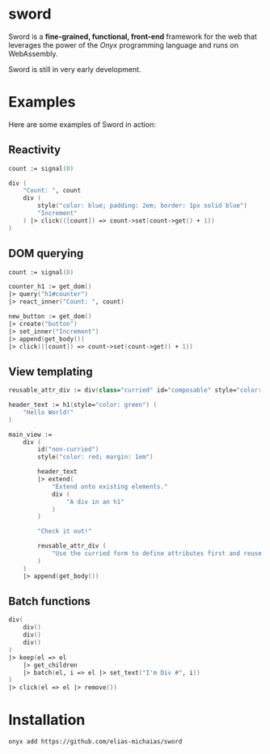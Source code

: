 # sword
Sword is a **fine-grained, functional, front-end** framework for the web that leverages the power of the *Onyx* programming language and runs on WebAssembly.

Sword is still in very early development.

# Examples
Here are some examples of Sword in action:

## Reactivity
```fsharp
count := signal(0)

div (
    "Count: ", count
    div (
        style("color: blue; padding: 2em; border: 1px solid blue")
        "Increment"
    ) |> click(([count]) => count->set(count->get() + 1))
)
```

## DOM querying
```fsharp
count := signal(0)

counter_h1 := get_dom()
|> query("h1#counter")
|> react_inner("Count: ", count)

new_button := get_dom()
|> create("button")
|> set_inner("Increment")
|> append(get_body())
|> click(([count]) => count->set(count->get() + 1))
```

## View templating
```fsharp
reusable_attr_div := div(class="curried" id="composable" style="color: blue")

header_text := h1(style="color: green") (
    "Hello World!"
)

main_view :=
    div (
        id("non-curried")
        style("color: red; margin: 1em")

        header_text
        |> extend(
            "Extend onto existing elements."
            div (
                "A div in an h1"
            )
        )

        "Check it out!"

        reusable_attr_div (
            "Use the curried form to define attributes first and reuse them!"
        )
    )
    |> append(get_body())
```

## Batch functions
```fsharp
div(
    div()
    div()
    div()
)
|> keep(el => el
    |> get_children
    |> batch(el, i => el |> set_text("I'm Div #", i))
)
|> click(el => el |> remove())
```

# Installation
`onyx add https://github.com/elias-michaias/sword`
